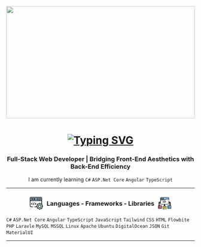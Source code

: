 <img style="width: 100%; height: 300px; object-fit: cover;" src="./hero.jpeg" />

<h1 style="text-align: center;">
    <a href="https://git.io/typing-svg"><img src="https://readme-typing-svg.demolab.com?font=Roboto&weight=900&size=30&pause=1000&color=0E7490&center=true&vCenter=true&width=435&lines=HI+THERE!;I'+M+OAK+SOE+AUNG" alt="Typing SVG" /></a>
</h1>

<h3 align="center">Full-Stack Web Developer | Bridging Front-End Aesthetics with Back-End Efficiency</h3>

<p align="center">I am currently learning <code>C#</code> <code>ASP.Net Core</code> <code>Angular</code> <code>TypeScript</code></p>

<hr/>

<h3 style="display: flex; justify-content: center;align-items: center;gap: 10px;" align="center"><img src="./coding.png" width=35 /><span>Languages - Frameworks - Libraries</span><img src="./framework.png" width=35 /></h3>

<code>C#</code> <code>ASP.Net Core</code> <code>Angular</code> <code>TypeScript</code> <code>JavaScript</code> <code>Tailwind</code> <code>CSS</code> <code>HTML</code> <code>Flowbite</code> <code>PHP</code> <code>Laravle</code> <code>MySQL</code> <code>MSSQL</code> <code>Linux</code> <code>Apache</code> <code>Ubuntu</code> <code>DigitalOcean</code> <code>JSON</code> <code>Git</code> <code>MaterialUI</code>

<hr/>

